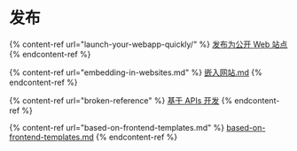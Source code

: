 # 发布

{% content-ref url="launch-your-webapp-quickly/" %}
[发布为公开 Web 站点](launch-your-webapp-quickly/)
{% endcontent-ref %}

{% content-ref url="embedding-in-websites.md" %}
[嵌入网站.md](embedding-in-websites.md)
{% endcontent-ref %}

{% content-ref url="broken-reference" %}
[基于 APIs 开发](developing-with-apis.md)
{% endcontent-ref %}

{% content-ref url="based-on-frontend-templates.md" %}
[based-on-frontend-templates.md](based-on-frontend-templates.md)
{% endcontent-ref %}
